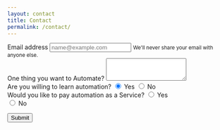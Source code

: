 ```yaml
---
layout: contact
title: Contact
permalink: /contact/
---
```


<form action="https://formspree.io/mzbjerol" method="POST">
  <div class="form-group">
    <label for="exampleInputEmail1">Email address</label>
    <input type="email" name="_replyto" class="form-control" id="exampleInputEmail1" aria-describedby="emailHelp" placeholder="name@example.com">
    <small id="emailHelp" class="form-text text-muted">We'll never share your email with anyone else.</small>
  </div>
  <div class="form-group">
    <label for="exampleFormControlTextarea1">One thing you want to Automate?</label>
    <textarea class="form-control" id="exampleFormControlTextarea1" rows="3"></textarea>
  </div>
  
  <div class="form-group form-check">
  <label for="exampleRadios">Are you willing to learn automation?</label>
  <input class="form-check-input" type="radio" name="exampleRadios" id="exampleRadios1" value="option1" checked>
  <label class="form-check-label" for="exampleRadios1">
    Yes
  </label>
  <input class="form-check-input" type="radio" name="exampleRadios" id="exampleRadios2" value="option2">
  <label class="form-check-label" for="exampleRadios2">
    No
  </label>
</div>
  <div class="form-group form-check">
  <label for="examplRadios">Would you like to pay automation as a Service?</label>
  <input class="form-check-input" type="radio" name="examplRadios" id="examplRadios1" value="option1" >
  <label class="form-check-label" for="examplRadios1">
    Yes
  </label>
</div>
<div class="form-check">
  <input class="form-check-input" type="radio" name="examplRadios" id="examplRadios2" value="option2">
  <label class="form-check-label" for="examplRadios2">
    No
  </label>
</div>

  <button type="submit" class="btn btn-primary">Submit</button>
</form>
